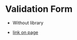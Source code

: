 # Validation Form

- Without library

- [link on page](https://dimitry-prog.github.io/Validation_Form__JS/)
